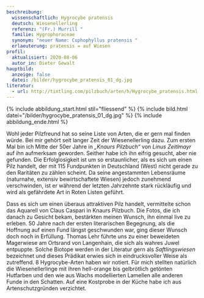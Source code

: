 ```yaml
---
beschreibung:
  wissenschaftlich: Hygrocybe pratensis
  deutsch: Wiesenellerling
  referenz: "(Fr.) Murrill "
  familie: Hygrophoraceae
  synonym: "neuer Name: Cuphophyllus pratensis "
  erlaeuterung: pratensis = auf Wiesen
profil:
  aktualisiert: 2020-08-06
  autor_in: Dieter Gewalt
hauptbild:
  anzeige: false
  datei: /bilder/hygrocybe_pratensis_01_dg.jpg
literatur:
  - url: http://tintling.com/pilzbuch/arten/h/Hygrocybe_pratensis.html
---
```

{% include abbildung_start.html stil="fliessend" %}
{% include bild.html datei="/bilder/hygrocybe_pratensis_01_dg.jpg" %}
{% include abbildung_ende.html %}

Wohl jeder Pilzfreund hat so seine Liste von Arten, die er gern mal finden würde. Bei mir gehört seit langer Zeit der Wiesenellerling dazu. Zum ersten Mal bin ich Mitte der 50er Jahre in *„Knaurs Pilzbuch“* von *Linus Zeitlmayr* auf ihn aufmerksam geworden. Seither habe ich ihn eifrig gesucht, aber nie gefunden. Die Erfolglosigkeit ist um so erstaunlicher, als es sich um einen Pilz handelt, der mit 115 Fundpunkten in Deutschland (West) nicht gerade zu den Raritäten zu zählen scheint. Da seine angestammten Lebensräume (naturnahe, extensiv bewirtschaftete Wiesen) jedoch zunehmend verschwinden, ist er während der letzten Jahrzehnte stark rückläufig und wird als gefährdete Art in Roten Listen geführt.

Dass es sich um einen überaus attraktiven Pilz handelt, vermittelte schon das Aquarell von Claus Caspari in Knaurs Pilzbuch. Die Fotos, die ich danach zu Gesicht bekam, bestärkten meinen Wunsch, ihn einmal live zu erleben. 50 Jahre nach der ersten literarischen Begegnung, als die Hoffnung auf einen Fund längst geschwunden war, ging dieser Wunsch doch noch in Erfüllung. Thomas Lehr führte uns zu einer beweideten Magerwiese am Ortsrand von Langenhain, die sich als wahres Juwel entpuppte. Solche Biotope werden in der Literatur gern als *Saftlingswiesen* bezeichnet und dieses Prädikat erwies sich in eindrucksvoller Weise als zutreffend. 8 Hygrocybe-Arten haben wir notiert. Für mich stellten natürlich die Wiesenellerlinge mit ihren hell-orange bis gelbrötlich getönten Hutfarben und den wie aus Wachs modellierten Lamellen alle anderen Funde in den Schatten. Auf eine Kostprobe in der Küche habe ich aus Artenschutzgründen verzichtet.